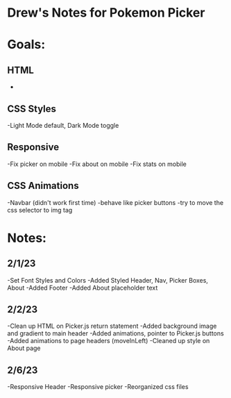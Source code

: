 # Drew's Notes for Pokemon Picker


# Goals:

## HTML
-

## CSS Styles
-Light Mode default, Dark Mode toggle

## Responsive
-Fix picker on mobile
-Fix about on mobile
-Fix stats on mobile

## CSS Animations
-Navbar (didn't work first time)
  -behave like picker buttons
  -try to move the css selector to img tag


# Notes:

## 2/1/23
-Set Font Styles and Colors
-Added Styled Header, Nav, Picker Boxes, About
-Added Footer
-Added About placeholder text

## 2/2/23
-Clean up HTML on Picker.js return statement
-Added background image and gradient to main header
-Added animations, pointer to Picker.js buttons
-Added animations to page headers (moveInLeft)
-Cleaned up style on About page

## 2/6/23
-Responsive Header
-Responsive picker
-Reorganized css files
